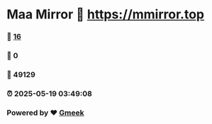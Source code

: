 # Maa Mirror :link: https://mmirror.top 
### :page_facing_up: [16](https://mmirror.top/tag.html) 
### :speech_balloon: 0 
### :hibiscus: 49129 
### :alarm_clock: 2025-05-19 03:49:08 
### Powered by :heart: [Gmeek](https://github.com/Meekdai/Gmeek)
